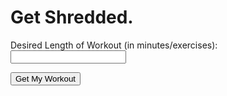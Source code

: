 
# Get Shredded.
<form id="getNumber">
    <label for="numEx">Desired Length of Workout (in minutes/exercises):</label>
    <input type="number" name="numEx" id="numEx"><br>
</form>
<button onclick="getWorkout()">Get My Workout</button>

<p id="topworkoutlabel"></p>
<div id="workoutList"></div>

<script>
    function getWorkout(){
        let number = document.getElementById("numEx").value;
        document.getElementById("topworkoutlabel").innerHTML = "You've selected " + number + " exercises:";
        document.getElementById("workoutList").innerHTML = "";
        let EXERCISES = ["Elbow Plank",
        "Elbow Side Plank",
        "High Plank",
        "High Side Plank",
        "Back Plank",
        "High Plank with Arm Extensions",
        "Elbow Plank with Arm Extensions",
        "High Plank with Opposite Arm/Leg Extensions",
        "Elbow Plan with Opposite Arm/Leg Extensions",
        "Elbow Side Plank with Knee Drives",
        "High Side Plank with Knee Drives",
        "Elbow Side Plank with Top Leg Lifts",
        "High Side Plank with Top Leg Lifts",
        "Elbow Side Plank with Internal Rotation",
        "High Side Plank with Internal Rotation",
        "Pushups",
        "Wide Pushups",
        "Triangle Pushups",
        "Spiderman Pushups",
        "V Ups",
        "Russian Twists",
        "Toe Taps (Penguin Slides)",
        "Boats",
        "Accordions",
        "Supermans",
        "Leg Lifts",
        "Flutters",
        "Scissors",
        "Opposite Elbow to Knee Hold, other leg extended",
        "Mountain Climbers",
        "Swiss Ball Pikes",
        "Swiss Ball Side Tucks",
        "Swiss Ball Single Leg Drives",
        "Swiss Ball Stir the Pot",
        "Swiss Ball Glute Bridge Leg Extensions (shoulders on ball)",
        "Swiss Ball Hip Extensions",
        "Swiss Ball Rollouts",
        "Medicine Ball Pushups",
        "Fire Hydrants",
        "Donkey Kicks",
        "Side Lying Hip Abbduction",
        "Side Lying Hip Adduction",
        "Bird Dogs"
        ];

        if (number > EXERCISES.length) {
            number = EXERCISES.length;
        }
        for (var i = 0; i < number; i ++){
            let index = Math.floor(Math.random()*EXERCISES.length);
            document.getElementById("workoutList").innerHTML = document.getElementById("workoutList").innerHTML + String((i+1)) + ". " + EXERCISES.splice(index, 1)[0] + "%0D%0A";
        }

    }
</script>
